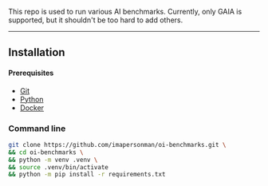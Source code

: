 This repo is used to run various AI benchmarks.  Currently, only GAIA is supported, but it shouldn't be too hard to add others.

---

## Installation

#### Prerequisites

- [Git](https://git-scm.com)
- [Python](https://www.python.org)
- [Docker](https://www.docker.com/)

### Command line

```bash
git clone https://github.com/imapersonman/oi-benchmarks.git \
&& cd oi-benchmarks \
&& python -m venv .venv \
&& source .venv/bin/activate
&& python -m pip install -r requirements.txt
```
